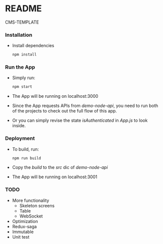 # README #

CMS-TEMPLATE

### Installation ###

* Install dependencies

    ```Bash
    npm install
    ```

### Run the App ###
 
* Simply run:

    ```Bash
    npm start
    ```
    
* The App will be running on localhost:3000
* Since the App requests APIs from _demo-node-api_, you need to run both of the projects to check out the full flow of this app.
* Or you can simply revise the state _isAuthenticated_ in _App.js_ to look inside. 

### Deployment ###  
 
* To build, run:

  ```Bash
  npm run build
  ```
* Copy the _build_ to the _src_ dic of _demo-node-api_
* The App will be running on localhost:3001


### TODO ###

* More functionality
    * Skeleton screens
    * Table
    * WebSocket
* Optimization
* Redux-saga
* Immutable
* Unit test
